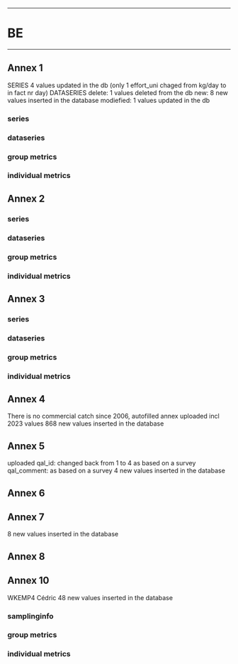 -----------------------------------------------------------
# BE
-----------------------------------------------------------

## Annex 1
SERIES
4 values updated in the db (only 1 effort_uni chaged from kg/day to in fact nr day)
DATASERIES
delete:
1 values deleted from the db
new:
8 new values inserted in the database
modiefied:
1 values updated in the db
### series

### dataseries


### group metrics


### individual metrics

## Annex 2

### series

### dataseries


### group metrics


### individual metrics



## Annex 3

### series

### dataseries


### group metrics


### individual metrics



## Annex 4
There is no commercial catch since 2006, autofilled annex uploaded incl 2023 values 
868 new values inserted in the database

## Annex 5
uploaded
qal_id: changed back from 1 to 4 as based on a survey
qal_comment: as based on a survey
 4 new values inserted in the database

## Annex 6



## Annex 7
 8 new values inserted in the database


## Annex 8



## Annex 10

WKEMP4 Cédric 
48 new values inserted in the database

### samplinginfo


### group metrics


### individual metrics

